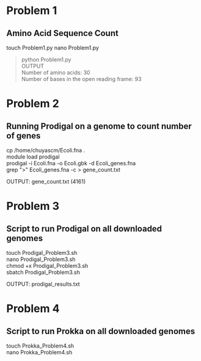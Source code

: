 # Problem 1  
## Amino Acid Sequence Count
touch Problem1.py 
nano Problem1.py   
> python Problem1.py  
OUTPUT   
> Number of amino acids: 30  
>Number of bases in the open reading frame: 93

# Problem 2
## Running Prodigal on a genome to count number of genes  

cp /home/chuyascm/Ecoli.fna .  
module load prodigal  
prodigal -i Ecoli.fna -o Ecoli.gbk -d Ecoli_genes.fna  
grep ">" Ecoli_genes.fna -c > gene_count.txt  

OUTPUT: gene_count.txt (4161)

# Problem 3
## Script to run Prodigal on all downloaded genomes
touch Prodigal_Problem3.sh  
nano Prodigal_Problem3.sh  
chmod +x Prodigal_Problem3.sh  
sbatch Prodigal_Problem3.sh  

OUTPUT: prodigal_results.txt  

# Problem 4
## Script to run Prokka on all downloaded genomes
touch Prokka_Problem4.sh  
nano Prokka_Problem4.sh

